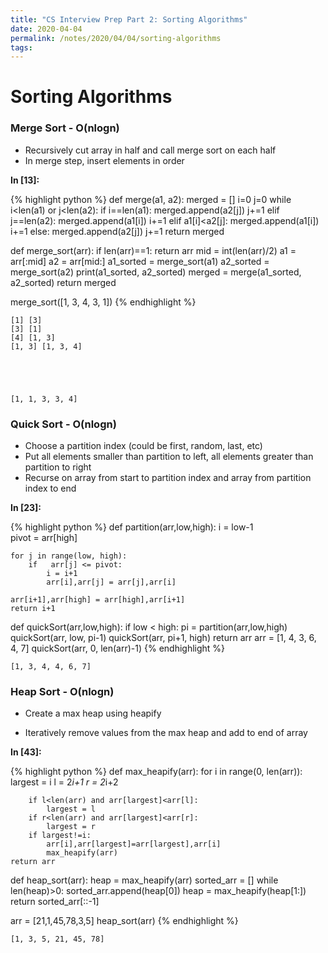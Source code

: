```yaml
---
title: "CS Interview Prep Part 2: Sorting Algorithms"
date: 2020-04-04
permalink: /notes/2020/04/04/sorting-algorithms
tags:
--- 
```

 
# Sorting Algorithms 
 
### Merge Sort - O(nlogn)
* Recursively cut array in half and call merge sort on each half
* In merge step, insert elements in order 

**In [13]:**

{% highlight python %}
def merge(a1, a2):
    merged = []
    i=0
    j=0
    while i<len(a1) or j<len(a2):
        if i==len(a1):
            merged.append(a2[j])
            j+=1
        elif j==len(a2):
            merged.append(a1[i])
            i+=1
        elif a1[i]<a2[j]:
            merged.append(a1[i])
            i+=1
        else:
            merged.append(a2[j])
            j+=1
    return merged
            

def merge_sort(arr):
    if len(arr)==1: return arr
    mid = int(len(arr)/2)
    a1 = arr[:mid]
    a2 = arr[mid:]
    a1_sorted = merge_sort(a1)
    a2_sorted = merge_sort(a2)
    print(a1_sorted, a2_sorted)
    merged = merge(a1_sorted, a2_sorted)
    return merged
    
merge_sort([1, 3, 4, 3, 1])
{% endhighlight %}

    [1] [3]
    [3] [1]
    [4] [1, 3]
    [1, 3] [1, 3, 4]





    [1, 1, 3, 3, 4]


 
### Quick Sort - O(nlogn)
* Choose a partition index (could be first, random, last, etc)
* Put all elements smaller than partition to left, all elements greater than
partition to right
* Recurse on array from start to partition index and array from partition index
to end 

**In [23]:**

{% highlight python %}
def partition(arr,low,high): 
    i = low-1        
    pivot = arr[high]
  
    for j in range(low, high): 
        if   arr[j] <= pivot: 
            i = i+1 
            arr[i],arr[j] = arr[j],arr[i] 
  
    arr[i+1],arr[high] = arr[high],arr[i+1] 
    return i+1

def quickSort(arr,low,high): 
    if low < high: 
        pi = partition(arr,low,high) 
        quickSort(arr, low, pi-1) 
        quickSort(arr, pi+1, high)
    return arr
arr = [1, 4, 3, 6, 4, 7]
quickSort(arr, 0, len(arr)-1)
{% endhighlight %}




    [1, 3, 4, 4, 6, 7]


 
### Heap Sort - O(nlogn)
* Create a max heap using heapify

* Iteratively remove values from the max heap and add to end of array 

**In [43]:**

{% highlight python %}
def max_heapify(arr): 
    for i in range(0, len(arr)):
        largest = i
        l = 2*i+1
        r = 2*i+2
        
        if l<len(arr) and arr[largest]<arr[l]:
            largest = l
        if r<len(arr) and arr[largest]<arr[r]:
            largest = r
        if largest!=i:
            arr[i],arr[largest]=arr[largest],arr[i]
            max_heapify(arr)
    return arr

def heap_sort(arr):
    heap = max_heapify(arr)
    sorted_arr = []
    while len(heap)>0:
        sorted_arr.append(heap[0])
        heap = max_heapify(heap[1:])
    return sorted_arr[::-1]

arr = [21,1,45,78,3,5]
heap_sort(arr)
{% endhighlight %}




    [1, 3, 5, 21, 45, 78]


